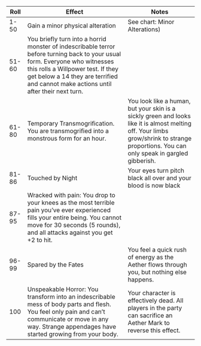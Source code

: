 <table><thead><th>Roll</th><th>Effect</th><th>Notes</th></thead><tbody><tr><td>1-50</td><td>Gain a minor physical alteration</td><td>See chart: Minor Alterations)</td></tr><tr><td>51-60</td><td>You briefly turn into a horrid monster of indescribable terror before turning back to your usual form. Everyone who witnesses this rolls a Willpower test. If they get below a 14 they are terrified and cannot make actions until after their next turn.</td><td></td></tr><tr><td>61-80</td><td>Temporary Transmogrification. You are transmogrified into a monstrous form for an hour.</td><td>You look like a human, but your skin is a sickly green and looks like it is almost melting off. Your limbs grow/shrink to strange proportions. You can only speak in gargled gibberish.</td></tr><tr><td>81-86</td><td>Touched by Night</td><td>Your eyes turn pitch black all over and your blood is now black</td></tr><tr><td>87-95</td><td>Wracked with pain: You drop to your knees as the most terrible pain you’ve ever experienced fills your entire being. You cannot move for 30 seconds (5 rounds), and all attacks against you get +2 to hit. </td><td></td></tr><tr><td>96-99</td><td>Spared by the Fates</td><td>You feel a quick rush of energy as the Aether flows through you, but nothing else happens.</td></tr><tr><td>100</td><td>Unspeakable Horror: You transform into an indescribable mess of body parts and flesh. You feel only pain and can’t communicate or move in any way. Strange appendages have started growing from your body.</td><td>Your character is effectively dead. All players in the party can sacrifice an Aether Mark to reverse this effect.</td></tr></tbody></table>